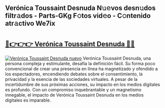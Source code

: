 ## Verónica Toussaint Desnuda N𝚞𝚎vos desn𝚞dos filtr𝚊dos - Parts-GKg F𝚘tos vid𝚎o - C𝚘ntenido atr𝚊ctivo We7ix

# <h2><a href="http://mb1gvp4.tromn.icu/?c=Ver%c3%b3nica+Toussaint+Desnuda">🔗👉👉👉 Verónica Toussaint Desnuda 🔗🔗</a></h2>

[![Verónica Toussaint Desnuda nuevo](https://i.imgur.com/pEAQMta.gif)](http://mb1gvp4.tromn.icu/?c=Ver%c3%b3nica+Toussaint+Desnuda)
Verónica Toussaint Desnuda, una persona compleja y estimulante, desafía la definición fácil. Su forma poco convencional de crear una presencia en línea ha magnetizado y ofendido a los espectadores, encendiendo debates sobre el consentimiento, la privacidad y la esencia de las sociedades virtuales. A pesar de la incertidumbre de sus próximas acciones, su impacto en los medios digitales es profundo. Con un compromiso inquebrantable y un magnetismo innegable, el impacto de Verónica Toussaint Desnuda en los medios digitales es imparable.

